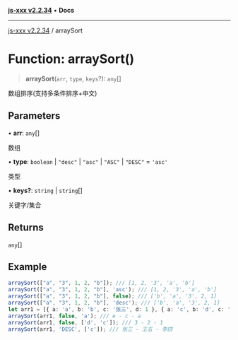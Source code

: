 [**js-xxx v2.2.34**](../README.md) • **Docs**

***

[js-xxx v2.2.34](../README.md) / arraySort

# Function: arraySort()

> **arraySort**(`arr`, `type`, `keys`?): `any`[]

数组排序(支持多条件排序+中文)

## Parameters

• **arr**: `any`[]

数组

• **type**: `boolean` \| `"desc"` \| `"asc"` \| `"ASC"` \| `"DESC"` = `'asc'`

类型

• **keys?**: `string` \| `string`[]

关键字/集合

## Returns

`any`[]

## Example

```ts
arraySort(["a", "3", 1, 2, "b"]); /// [1, 2, '3', 'a', 'b']
arraySort(["a", "3", 1, 2, "b"], 'asc'); /// [1, 2, '3', 'a', 'b']
arraySort(["a", "3", 1, 2, "b"], false); /// ['b', 'a', '3', 2, 1]
arraySort(["a", "3", 1, 2, "b"], 'desc'); /// ['b', 'a', '3', 2, 1]
let arr1 = [{ a: 'a', b: 'b', c: '张三', d: 1 }, { a: 'c', b: 'd', c: '李四', d: 2 }, { a: 'e', b: 'f', c: '王五', d: 3 }];
arraySort(arr1, false, 'a'); /// e - c - a
arraySort(arr1, false, ['d', 'c']); /// 3 - 2 - 1
arraySort(arr1, 'DESC', ['c']); /// 张三 - 王五 - 李四
```
